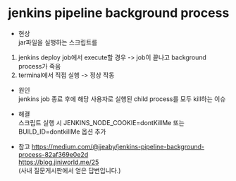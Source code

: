 # jenkins pipeline background process

- 현상   
jar파일을 실행하는 스크립트를   
1. jenkins deploy job에서 execute할 경우 -> job이 끝나고 background process가 죽음
2. terminal에서 직접 실행 -> 정상 작동

- 원인   
jenkins job 종료 후에 해당 사용자로 실행된 child process를 모두 kill하는 이슈

- 해결   
스크립트 실행 시 JENKINS_NODE_COOKIE=dontKillMe 또는 BUILD_ID=dontkillMe 옵션 추가

- 참고
https://medium.com/@jjeaby/jenkins-pipeline-background-process-82af369e0e2d   
https://blog.jiniworld.me/25   
(사내 질문게시판에서 얻은 답변입니다.)
